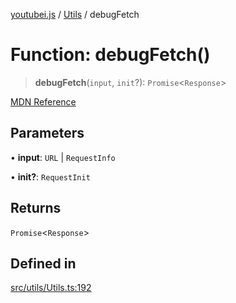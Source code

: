 [youtubei.js](../../../README.md) / [Utils](../README.md) / debugFetch

# Function: debugFetch()

> **debugFetch**(`input`, `init`?): `Promise`\<`Response`\>

[MDN Reference](https://developer.mozilla.org/docs/Web/API/fetch)

## Parameters

• **input**: `URL` \| `RequestInfo`

• **init?**: `RequestInit`

## Returns

`Promise`\<`Response`\>

## Defined in

[src/utils/Utils.ts:192](https://github.com/LuanRT/YouTube.js/blob/e54e499ff553dab51e6d9d1aebc090b50fec29ba/src/utils/Utils.ts#L192)
